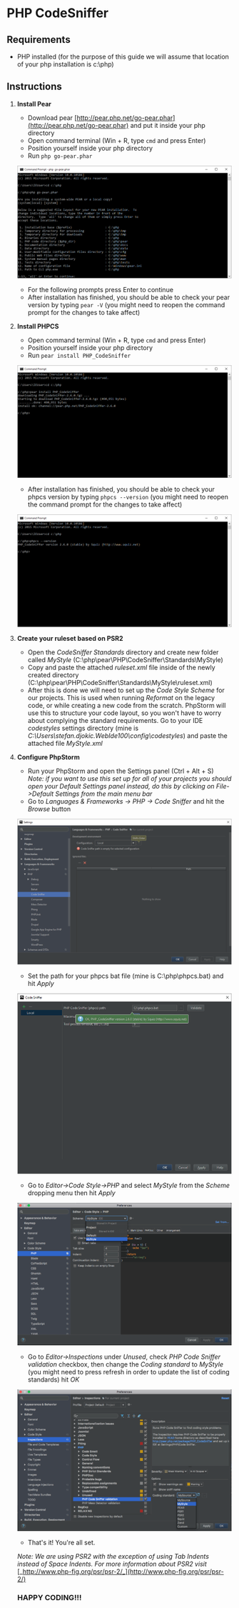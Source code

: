 # PHP CodeSniffer

## Requirements

- PHP installed (for the purpose of this guide we will assume that location of your php installation is c:\php)

## Instructions

1. **Install Pear**
    - Download pear [http://pear.php.net/go-pear.phar](http://pear.php.net/go-pear.phar) and put it inside your php directory
    - Open command terminal (Win + R, type `cmd` and press Enter)
    - Position yourself inside your php directory
    - Run `php go-pear.phar`

    ![](https://raw.githubusercontent.com/stedjo/php-codesniffer/master/images/pear_install.png)

    - For the following prompts press Enter to continue
    - After installation has finished, you should be able to check your pear version by typing `pear -V` (you might need to reopen the command prompt for the changes to take affect)
2. **Install PHPCS**
    - Open command terminal (Win + R, type `cmd` and press Enter)
    - Position yourself inside your php directory
    - Run `pear install PHP_CodeSniffer`

    ![](https://raw.githubusercontent.com/stedjo/php-codesniffer/master/images/phpcs_install.png)

    - After installation has finished, you should be able to check your phpcs version by typing `phpcs --version` (you might need to reopen the command prompt for the changes to take affect)
    
    ![](https://raw.githubusercontent.com/stedjo/php-codesniffer/master/images/phpcs_version.png)

3. **Create your ruleset based on PSR2**
    - Open the _CodeSniffer Standards_ directory and create new folder called _MyStyle_ (C:\php\pear\PHP\CodeSniffer\Standards\MyStyle)
    - Copy and paste the attached _ruleset.xml_ file inside of the newly created directory (C:\php\pear\PHP\CodeSniffer\Standards\MyStyle\ruleset.xml)
    - After this is done we will need to set up the _Code Style Scheme_ for our projects. This is used when running _Reformat_ on the legacy code, or while creating a new code from the scratch. PhpStorm will use this to structure your code layout, so you won&#39;t have to worry about complying the standard requirements. Go to your IDE _codestyles_ settings directory (mine is _C:\Users\stefan.djokic\.WebIde100\config\codestyles_) and paste the attached file _MyStyle.xml_

4. **Configure PhpStorm**
    - Run your PhpStorm and open the Settings panel (Ctrl + Alt + S)  
       _Note: if you want to use this set up for all of your projects you should open your Default Settings panel instead, do this  by clicking on  File-&gt;Default Settings from the main menu bar_
    - Go to _Languages &amp; Frameworks -&gt; PHP -&gt; Code Sniffer_ and hit the _Browse_ button

    ![](https://raw.githubusercontent.com/stedjo/php-codesniffer/master/images/phpcs_phpstorm.png)

    - Set the path for your phpcs bat file (mine is C:\php\phpcs.bat) and hit _Apply_
    
    ![](https://raw.githubusercontent.com/stedjo/php-codesniffer/master/images/phpcs_phpstorm_path.png)

    - Go to _Editor-&gt;Code Style-&gt;PHP_ and select _MyStyle_ from the _Scheme_ dropping menu then hit _Apply_
    
    ![](https://raw.githubusercontent.com/stedjo/php-codesniffer/master/images/phpstorm_code_style.png)

    - Go to _Editor-&gt;Inspections_ under _Unused_, check _PHP Code Sniffer validation_ checkbox, then change the _Coding standard_ to _MyStyle_ (you might need to press refresh in order to update the list of coding standards) hit _OK_
    
    ![](https://raw.githubusercontent.com/stedjo/php-codesniffer/master/images/phpstorm_inspection.png)

    - That&#39;s it! You&#39;re all set.

   _Note: We are using PSR2 with the exception of using Tab Indents instead of Space Indents. For more information about PSR2 visit_ [_http://www.php-fig.org/psr/psr-2/_](http://www.php-fig.org/psr/psr-2/)

   ### HAPPY CODING!!!